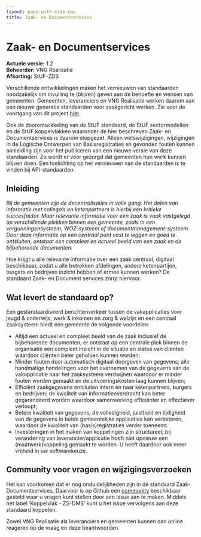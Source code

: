 ```yaml
---
layout: page-with-side-nav
title: Zaak- en Documentservices
---
```

# Zaak- en Documentservices


**Actuele versie:** 1.2  
**Beheerder:**  VNG Realisatie<br/>
**Afkorting:**  StUF-ZDS

Verschillende ontwikkelingen maken het vernieuwen van standaarden noodzakelijk 
om invulling te (blijven) geven aan de behoefte en wensen van gemeenten. 
Gemeenten, leveranciers en VNG Realisatie werken daarom aan een nieuwe
generatie standaarden voor zaakgericht werken. Zie voor de voortgang van
dit project [hier](https://vng-realisatie.github.io/gemma-zaken/). 

Ook de doorontwikkeling van de StUF standaard, de StUF sectormodellen en de StUF 
koppelvlakken waaronder de hier beschreven Zaak- en Documentservices is daarom 
stopgezet. Alleen wetswijzigingen, wijzigingen in de Logische Ontwerpen van 
Basisregistraties en gevonden fouten kunnen aanleiding zijn voor het publiceren 
van een nieuwe versie van deze standaarden. Zo wordt er voor gezorgd dat gemeenten 
hun werk kunnen blijven doen. Een toelichting op het vernieuwen van de standaarden 
is te vinden bij API-standaarden.

## Inleiding

*Bij de gemeenten zijn de decentralisaties in volle gang. Het delen van
informatie met collega’s en ketenpartners is hierbij een kritieke
succesfactor. Maar relevante informatie voor een zaak is vaak vastgelegd
op verschillende plekken binnen een gemeente, zoals in een
vergunningensysteem, WOZ-systeem of documentmanagement-systeem. Door
deze informatie op een centraal punt vast te leggen en goed te
ontsluiten, ontstaat een compleet en actueel beeld van een zaak en de
bijbehorende documenten.*  
  
Hoe krijgt u alle relevante informatie over een zaak centraal, digitaal
beschikbaar, zodat u alle betrokken afdelingen, andere ketenpartijen,
burgers en bedrijven inzicht hebben of ermee kunnen werken? De standaard
Zaak- en Document services zorgt hiervoor.

## Wat levert de standaard op?

Een gestandaardiseerd berichtenverkeer tussen de vakapplicaties voor
jeugd & onderwijs, werk & inkomen en zorg & welzijn en een centraal
zaaksysteem biedt een gemeente de volgende voordelen:

- Altijd een actueel en compleet beeld van de zaak inclusief de
  bijbehorende documenten; er ontstaat op een centrale plek binnen de
  organisatie een compleet inzicht in de situatie en status van cliënten
  waardoor cliënten beter geholpen kunnen worden;
- Minder fouten door automatisch digitaal doorgeven van gegevens; alle
  handmatige handelingen voor het overnemen van de gegevens van de
  vakapplicatie naar het zaaksysteem verdwijnen waardoor er minder
  fouten worden gemaakt en de uitvoeringskosten laag kunnen blijven;
- Efficiënt zaakgegevens ontsluiten intern en naar ketenpartners,
  burgers en bedrijven; de kwaliteit van informatieoverdracht kan beter
  gegarandeerd worden waardoor samenwerking efficiënter en effectiever
  verloopt;
- Betere kwaliteit van gegevens; de volledigheid, juistheid en
  tijdigheid van de gegevens in beide gemeentelijke applicaties kan
  verbeteren, waardoor de kwaliteit van (basis)registraties verder
  toeneemt.
- Investeringen in het maken van koppelingen zijn structureel; bij
  verandering van leverancier/applicatie hoeft niet opnieuw een
  (maatwerk)koppeling gemaakt te worden. U heeft daardoor ook meer
  vrijheid in uw softwarekeuze.

## Community voor vragen en wijzigingsverzoeken

Het kan voorkomen dat er nog onduidelijkheden zijn in de
standaard Zaak- Documentservices. Daarvoor is op Github een
[community](https://github.com/VNG-Realisatie/StUF-Standaarden/labels/Koppelvlak%20-%20ZS-DMS)
beschikbaar gesteld waar u vragen kunt stellen door een issue aan te
maken. Middels het label ‘Koppelvlak - ZS-DMS’ kunt u het issue
vervolgens aan deze standaard koppelen.

Zowel VNG Realisatie als leveranciers en gemeenten kunnen dan online
reageren op de vraag en deze beantwoorden.
